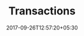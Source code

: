 ---
title: "Transactions"
date: 2017-09-26T12:57:20+05:30
draft: false
layout: transactions
property: "Chalston Beach Resort"
status: "In Process"
url: /bookings/transactions/chalston-beach-resort/
slug: "chalston-beach-resort/"

mainmenu:
 bookings: true
 transactions: true

---